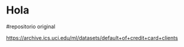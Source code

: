 
# Hola


#repositorio original

https://archive.ics.uci.edu/ml/datasets/default+of+credit+card+clients
